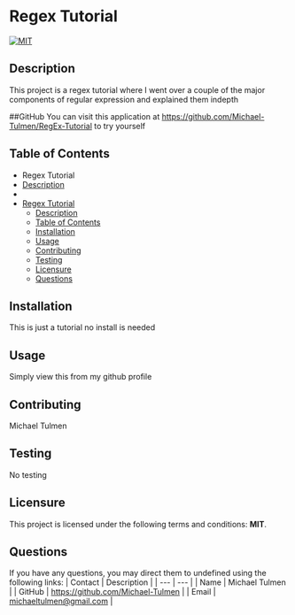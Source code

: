 # Regex Tutorial

[![MIT](https://img.shields.io/badge/License-MIT-blue.svg)](https://opensource.org/licenses/MIT)

## Description

This project is a regex tutorial where I went over a couple of the major components of regular expression and explained them indepth

##GitHub
You can visit this application at https://github.com/Michael-Tulmen/RegEx-Tutorial to try yourself

## Table of Contents

- Regex Tutorial
- [Description](#description)
-
- [Regex Tutorial](#regex-tutorial)
  - [Description](#description)
  - [Table of Contents](#table-of-contents)
  - [Installation](#installation)
  - [Usage](#usage)
  - [Contributing](#contributing)
  - [Testing](#testing)
  - [Licensure](#licensure)
  - [Questions](#questions)

## Installation

This is just a tutorial no install is needed

## Usage

Simply view this from my github profile

## Contributing

Michael Tulmen

## Testing

No testing

## Licensure

This project is licensed under the following terms and conditions: **MIT**.

## Questions

If you have any questions, you may direct them to undefined using the following links:
| Contact | Description |
| --- | --- |
| Name | Michael Tulmen |
| GitHub | https://github.com/Michael-Tulmen |
| Email | <michaeltulmen@gmail.com> |
